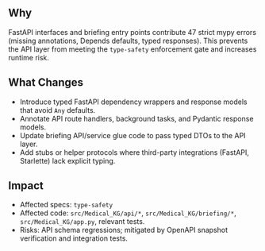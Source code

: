 ## Why
FastAPI interfaces and briefing entry points contribute 47 strict mypy errors (missing annotations, Depends defaults, typed responses). This prevents the API layer from meeting the `type-safety` enforcement gate and increases runtime risk.

## What Changes
- Introduce typed FastAPI dependency wrappers and response models that avoid `Any` defaults.
- Annotate API route handlers, background tasks, and Pydantic response models.
- Update briefing API/service glue code to pass typed DTOs to the API layer.
- Add stubs or helper protocols where third-party integrations (FastAPI, Starlette) lack explicit typing.

## Impact
- Affected specs: `type-safety`
- Affected code: `src/Medical_KG/api/*`, `src/Medical_KG/briefing/*`, `src/Medical_KG/app.py`, relevant tests.
- Risks: API schema regressions; mitigated by OpenAPI snapshot verification and integration tests.
